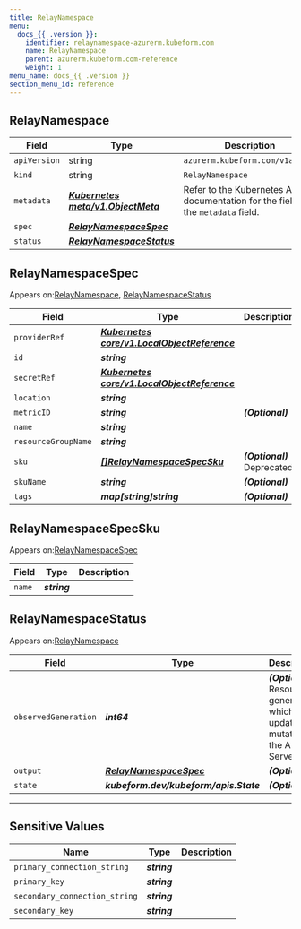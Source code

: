 ```yaml
---
title: RelayNamespace
menu:
  docs_{{ .version }}:
    identifier: relaynamespace-azurerm.kubeform.com
    name: RelayNamespace
    parent: azurerm.kubeform.com-reference
    weight: 1
menu_name: docs_{{ .version }}
section_menu_id: reference
---
```


## RelayNamespace
| Field | Type | Description |
| ------ | ----- | ----------- |
| `apiVersion` | string | `azurerm.kubeform.com/v1alpha1` |
|    `kind` | string | `RelayNamespace` |
| `metadata` | ***[Kubernetes meta/v1.ObjectMeta](https://kubernetes.io/docs/reference/generated/kubernetes-api/v1.13/#objectmeta-v1-meta)***|Refer to the Kubernetes API documentation for the fields of the `metadata` field.|
| `spec` | ***[RelayNamespaceSpec](#relaynamespacespec)***||
| `status` | ***[RelayNamespaceStatus](#relaynamespacestatus)***||
## RelayNamespaceSpec

Appears on:[RelayNamespace](#relaynamespace), [RelayNamespaceStatus](#relaynamespacestatus)

| Field | Type | Description |
| ------ | ----- | ----------- |
| `providerRef` | ***[Kubernetes core/v1.LocalObjectReference](https://kubernetes.io/docs/reference/generated/kubernetes-api/v1.13/#localobjectreference-v1-core)***||
| `id` | ***string***||
| `secretRef` | ***[Kubernetes core/v1.LocalObjectReference](https://kubernetes.io/docs/reference/generated/kubernetes-api/v1.13/#localobjectreference-v1-core)***||
| `location` | ***string***||
| `metricID` | ***string***| ***(Optional)*** |
| `name` | ***string***||
| `resourceGroupName` | ***string***||
| `sku` | ***[[]RelayNamespaceSpecSku](#relaynamespacespecsku)***| ***(Optional)*** Deprecated|
| `skuName` | ***string***| ***(Optional)*** |
| `tags` | ***map[string]string***| ***(Optional)*** |
## RelayNamespaceSpecSku

Appears on:[RelayNamespaceSpec](#relaynamespacespec)

| Field | Type | Description |
| ------ | ----- | ----------- |
| `name` | ***string***||
## RelayNamespaceStatus

Appears on:[RelayNamespace](#relaynamespace)

| Field | Type | Description |
| ------ | ----- | ----------- |
| `observedGeneration` | ***int64***| ***(Optional)*** Resource generation, which is updated on mutation by the API Server.|
| `output` | ***[RelayNamespaceSpec](#relaynamespacespec)***| ***(Optional)*** |
| `state` | ***kubeform.dev/kubeform/apis.State***| ***(Optional)*** |
---
## Sensitive Values
| Name | Type | Description |
|------|------|-------------|
| `primary_connection_string` | ***string*** ||
| `primary_key` | ***string*** ||
| `secondary_connection_string` | ***string*** ||
| `secondary_key` | ***string*** ||
